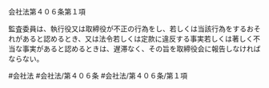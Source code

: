 会社法第４０６条第１項

監査委員は、執行役又は取締役が不正の行為をし、若しくは当該行為をするおそれがあると認めるとき、又は法令若しくは定款に違反する事実若しくは著しく不当な事実があると認めるときは、遅滞なく、その旨を取締役会に報告しなければならない。

#会社法
#会社法/第４０６条
#会社法/第４０６条/第１項
